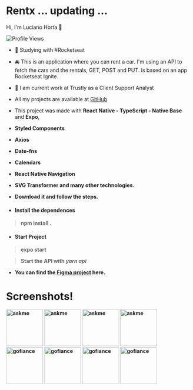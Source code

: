 <h1 align="left">
  Rentx ... updating ...
</h1>
<p align="left"> Hi, I'm Luciano Horta 🖖 </p>
<p> <img src="https://komarev.com/ghpvc/?username=auadmendes&color=yellow" alt="Profile Views" /> </p>

- 🚀 Studying with #Rocketseat
- 🚘 This is an application where you can rent a car. I'm using an API to fetch the cars and the rentals, GET, POST and PUT.
is based on an app Rocketseat Ignite. 

- 💾 I am current work at Trustly as a Client Support Analyst
- All my projects are available at [GitHub](https://github.com/auadmendes)


- This project was made with <b>React Native - TypeScript - Native Base</b> and <b>Expo</b>,
- <b>Styled Components<b>
- <b>Axios<b>
- <b>Date-fns<b>
- <b>Calendars<b>
- <b>React Native Navigation<b>
- <b>SVG Transformer<b> and many other technologies.
- Download it and follow the steps.

- <h4> Install the dependences </h4>

> npm install .

- <h4> Start Project </h4>

> expo start
  
> Start the API with *yarn api*

- You can find the [Figma project](https://www.figma.com/file/4ojyGi2mGuQaGK0sUHMAqB/RentX-Ignite?node-id=22%3A583) here.



# Screenshots!




<div class="row"> 
 <div class="column">
  <img width="100" alt="askme" src="https://user-images.githubusercontent.com/5294488/188036165-9ff0cb02-3600-40f9-a388-d1ca158d4060.PNG">
  <img width="100" alt="askme" src="https://user-images.githubusercontent.com/5294488/188036172-59ee31c0-492c-44e2-8f15-815487ad6d12.PNG">
  <img width="100" alt="askme" src="https://user-images.githubusercontent.com/5294488/188036173-5ec01e47-60f7-4114-abc2-0fc03f026b4e.PNG">
  <img width="100" alt="askme" src="https://user-images.githubusercontent.com/5294488/188036177-44509fbb-8416-4c8b-a449-824a19b39b4c.PNG">
  
  </div>
  <div class="column">
  <img width="100" alt="gofiance" src="https://user-images.githubusercontent.com/5294488/188036179-e3830991-ce71-4ba5-97fb-33a5cde84095.PNG">
  <img width="100" alt="gofiance" src="https://user-images.githubusercontent.com/5294488/188036180-917e37ad-58fe-4dd1-9887-fc35f9e7514b.PNG">   
  <img width="100" alt="gofiance" src="https://user-images.githubusercontent.com/5294488/188036182-ce8aa8a3-e0cf-43f8-bc94-a26eda5f91a0.PNG"> 
  <img width="100" alt="gofiance" src="https://user-images.githubusercontent.com/5294488/188036185-8cdf1dda-ed14-4dd5-b7ca-2057d8a75c45.PNG">
    
 </div>
 </div>

